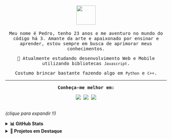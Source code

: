 
<samp>
  <div align = "center">
    <h1>
        <img height="60em" src="https://media.giphy.com/media/Qo2dupDib32rkTY4hX/giphy.gif">
    </h1>
  </div>

  <div align="center">
  <p>Meu nome é Pedro, tenho 23 anos e me aventuro no mundo do código há 3. Amante da arte e apaixonado por ensinar e aprender, estou sempre em busca de aprimorar meus conhecimentos.</p>
  <p>🌱 Atualmente estudando desenvolvimento Web e Mobile utilizando bibliotecas <code>Javascript</code>.</p>
  <p> Costumo brincar bastante fazendo algo em <code>Python</code> e <code>C++</code>.</p>
  </div>
  <hr>
 
<div align= "center">
   <b><p> Conheça-me melhor em: </p></b>
  <a href="https://twitter.com/pdrtuche" target="_blank"><img src="https://img.shields.io/badge/Twitter-1DA1F2?style=for-the-badge&logo=twitter&logoColor=white" target="_blank"></a>
  <a href="https://instagram.com/pdr.tuche" target="_blank"><img src="https://img.shields.io/badge/-Instagram-%23E4405F?style=for-the-badge&logo=instagram&logoColor=white" target="_blank"></a>
  <a href="https://www.linkedin.com/in/pdr-neves" target="_blank"><img src="https://img.shields.io/badge/LinkedIn-0077B5?style=for-the-badge&logo=linkedin&logoColor=white" target="_blank"></a>
</div>
</samp>
<br>

<p><i >(clique para expandir !!)</i></p>
<details>
  <summary> <b>📊 GitHub Stats </b> </summary>
  <br>
<div align="center">
  <a href = "https://github.com/pdr-tuche">
    <td>
        <img height="180em" src="https://github-readme-stats.vercel.app/api?username=pdr-tuche&show_icons=true&line_height=20&theme=tokyonight&hide_border=true&hide_rank=true&include_all_commits=true&count_private=true&locale=pt-br">
    </td>
    <td>
        <img height="180em" src="https://github-readme-stats.vercel.app/api/top-langs/?username=pdr-tuche&langs_count=6&layout=compact&line_height=30&hide=Jupyter Notebook,Tcl&locale=pt-br&theme=tokyonight&hide_border=true">
    </td>
  </a>
    <samp>
    <p>Profile Views:</p>
        <img height= "25px" width="150px" src= "https://profile-counter.glitch.me/{pdr-tuche}/count.svg">
    </samp>
</div>
</details>

<details>
  <summary> <b>🚀 Projetos em Destaque </b> </summary>
  <br>
<div align="center">
  <a href="https://github.com/pdr-tuche/xboxClone">
    <img src="https://github-readme-stats.vercel.app/api/pin/?username=pdr-tuche&show_icons=true&line_height=20&theme=tokyonight&hide_border=true&repo=xboxClone" />
  </a>
  </a>
    <a href="https://github.com/pdr-tuche/cadastro_Fliperama">
    <img src="https://github-readme-stats.vercel.app/api/pin/?username=pdr-tuche&show_icons=true&line_height=20&theme=tokyonight&hide_border=true&repo=cadastro_Fliperama" />
  </a>
  <a href="https://github.com/pdr-tuche/ACME">
    <img src="https://github-readme-stats.vercel.app/api/pin/?username=pdr-tuche&show_icons=true&line_height=20&theme=tokyonight&hide_border=true&repo=ACME" />
  </a>
      <a href="https://github.com/pdr-tuche/gerenciador_tarefas">
    <img src="https://github-readme-stats.vercel.app/api/pin/?username=pdr-tuche&show_icons=true&line_height=20&theme=tokyonight&hide_border=true&repo=gerenciador_tarefas" />
  </a>
    <br>
</div>
</details>

<!-- <details>
  <summary> <b>☕ Me compre um café </b></summary>
  <br>
  <a href = "https://app.picpay.com/user/pedrotuche"><img src= "https://img.shields.io/badge/picpay-21C25E?style=for-the-badge&logo=picpay&logoColor=white" /></a>
  <a href = "https://www.paypal.com/donate/?hosted_button_id=6562HEJZFKUVA"><img src= "https://img.shields.io/badge/PayPal-00457C?style=for-the-badge&logo=paypal&logoColor=white" /></a>
 
  </details> -->
      

